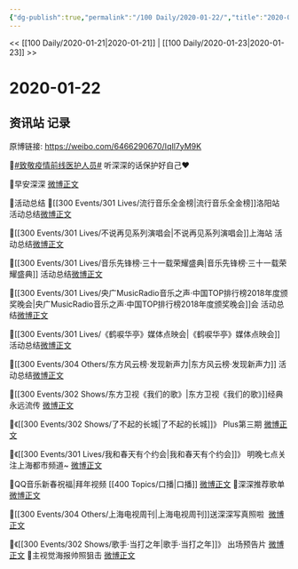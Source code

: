 ```yaml
---
{"dg-publish":true,"permalink":"/100 Daily/2020-01-22/","title":"2020-01-22","created":"2023-04-02T17:18:53.816+08:00","updated":"2023-04-02T17:21:17.838+08:00"}
---
```



<< [[100 Daily/2020-01-21\|2020-01-21]] | [[100 Daily/2020-01-23\|2020-01-23]] >>

# 2020-01-22

## 资讯站 记录

原博链接: https://weibo.com/6466290670/IqIl7yM9K

🌿[#致敬疫情前线医护人员#](https://s.weibo.com/weibo?q=%23%E8%87%B4%E6%95%AC%E7%96%AB%E6%83%85%E5%89%8D%E7%BA%BF%E5%8C%BB%E6%8A%A4%E4%BA%BA%E5%91%98%23)
听深深的话保护好自己❤️
[](https://m.weibo.cn/1736988591/4463674095576525)

🌿早安深深
[微博正文](https://m.weibo.cn/6466290670/4463452011553292)

🌿活动总结
🎵[[300 Events/301 Lives/流行音乐全金榜\|流行音乐全金榜]]洛阳站 活动总结[微博正文](https://m.weibo.cn/6466290670/4463521712099013)

🎵[[300 Events/301 Lives/不说再见系列演唱会\|不说再见系列演唱会]]上海站 活动总结[微博正文](https://m.weibo.cn/6466290670/4463506025934224)

🎵[[300 Events/301 Lives/音乐先锋榜·三十一载荣耀盛典\|音乐先锋榜·三十一载荣耀盛典]] 活动总结[微博正文](https://m.weibo.cn/6466290670/4463526531680556)

🎵[[300 Events/301 Lives/央广MusicRadio音乐之声·中国TOP排行榜2018年度颁奖晚会\|央广MusicRadio音乐之声·中国TOP排行榜2018年度颁奖晚会]]会 活动总结[微博正文](https://m.weibo.cn/6466290670/4463665145014017)

🎵[[300 Events/301 Lives/《鹤唳华亭》媒体点映会\|《鹤唳华亭》媒体点映会]] 活动总结[微博正文](https://m.weibo.cn/6466290670/4463667267375159)

🎵[[300 Events/304 Others/东方风云榜·发现新声力\|东方风云榜·发现新声力]] 活动总结[微博正文](https://m.weibo.cn/6466290670/4463666806424843)

🌿[[300 Events/302 Shows/东方卫视《我们的歌》\|东方卫视《我们的歌》]]经典永远流传
[微博正文](https://m.weibo.cn/6466290670/4463491932907343)

🌿《[[300 Events/302 Shows/了不起的长城\|了不起的长城]]》 Plus第三期
[微博正文](https://m.weibo.cn/6466290670/4463521947870244)

🌿《[[300 Events/301 Lives/我和春天有个约会\|我和春天有个约会]]》
明晚七点关注上海都市频道~
[微博正文](https://m.weibo.cn/6466290670/4463537961564748)

🌿QQ音乐新春祝福|拜年视频 [[400 Topics/口播\|口播]]
[微博正文](https://m.weibo.cn/6466290670/4463620606317806)
🎵深深推荐歌单
[微博正文](https://m.weibo.cn/6466290670/4463631742212709)

🌿[[300 Events/304 Others/上海电视周刊\|上海电视周刊]]送深深写真照啦
 [微博正文](https://m.weibo.cn/6466290670/4463628424479762)

🌿《[[300 Events/302 Shows/歌手·当打之年\|歌手·当打之年]]》
出场预告片
[微博正文](https://m.weibo.cn/6466290670/4463622560411167)
🎵主视觉海报帅照狙击
[微博正文](https://m.weibo.cn/6466290670/4463636666101085)
